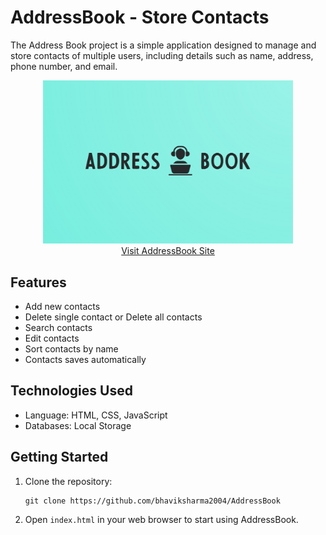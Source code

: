 # AddressBook - Store Contacts
The Address Book project is a simple application designed to manage and store contacts of multiple users, including details such as name, address, phone number, and email.

<p align="center">
  <img src="assets/logo.png" alt="AddressBook Logo" width="400"/><br>
  <a href="https://address-book-woad.vercel.app/" target="_blank">Visit AddressBook Site</a>
</p>

## Features
- Add new contacts
- Delete single contact or Delete all contacts
- Search contacts
- Edit contacts
- Sort contacts by name
- Contacts saves automatically

## Technologies Used
- Language: HTML, CSS, JavaScript
- Databases: Local Storage

## Getting Started

1. Clone the repository:
   ```
   git clone https://github.com/bhaviksharma2004/AddressBook
   ```
2. Open `index.html` in your web browser to start using AddressBook.
